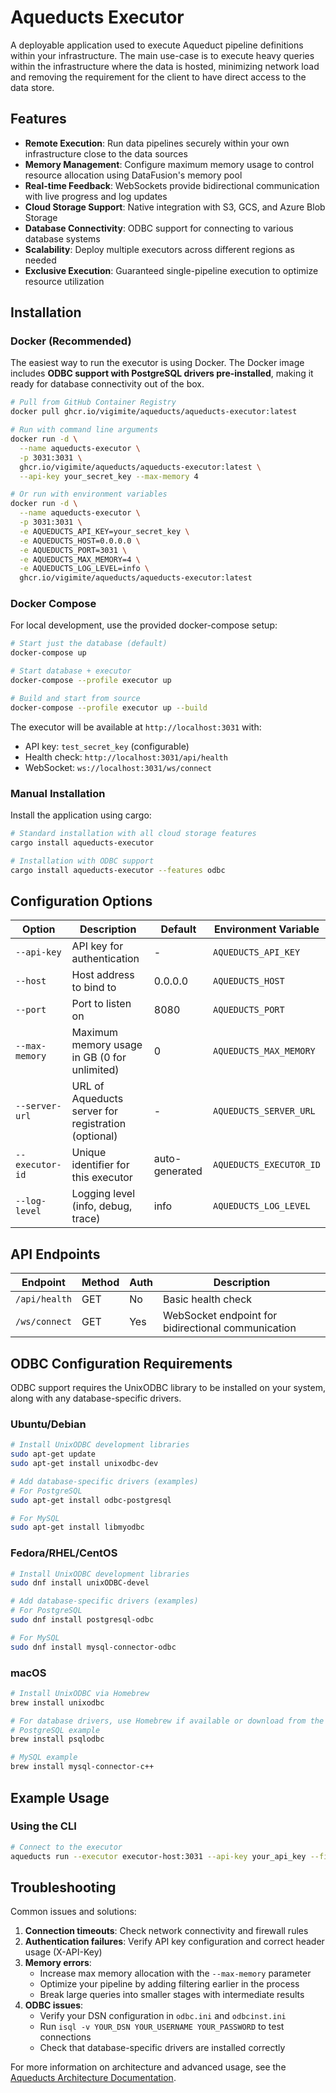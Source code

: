# Aqueducts Executor

A deployable application used to execute Aqueduct pipeline definitions within your infrastructure. The main use-case is to execute heavy queries within the infrastructure where the data is hosted, minimizing network load and removing the requirement for the client to have direct access to the data store.

## Features

- **Remote Execution**: Run data pipelines securely within your own infrastructure close to the data sources
- **Memory Management**: Configure maximum memory usage to control resource allocation using DataFusion's memory pool
- **Real-time Feedback**: WebSockets provide bidirectional communication with live progress and log updates
- **Cloud Storage Support**: Native integration with S3, GCS, and Azure Blob Storage
- **Database Connectivity**: ODBC support for connecting to various database systems
- **Scalability**: Deploy multiple executors across different regions as needed
- **Exclusive Execution**: Guaranteed single-pipeline execution to optimize resource utilization

## Installation

### Docker (Recommended)

The easiest way to run the executor is using Docker. The Docker image includes **ODBC support with PostgreSQL drivers pre-installed**, making it ready for database connectivity out of the box.

```bash
# Pull from GitHub Container Registry
docker pull ghcr.io/vigimite/aqueducts/aqueducts-executor:latest

# Run with command line arguments
docker run -d \
  --name aqueducts-executor \
  -p 3031:3031 \
  ghcr.io/vigimite/aqueducts/aqueducts-executor:latest \
  --api-key your_secret_key --max-memory 4

# Or run with environment variables
docker run -d \
  --name aqueducts-executor \
  -p 3031:3031 \
  -e AQUEDUCTS_API_KEY=your_secret_key \
  -e AQUEDUCTS_HOST=0.0.0.0 \
  -e AQUEDUCTS_PORT=3031 \
  -e AQUEDUCTS_MAX_MEMORY=4 \
  -e AQUEDUCTS_LOG_LEVEL=info \
  ghcr.io/vigimite/aqueducts/aqueducts-executor:latest
```

### Docker Compose

For local development, use the provided docker-compose setup:

```bash
# Start just the database (default)
docker-compose up

# Start database + executor
docker-compose --profile executor up

# Build and start from source
docker-compose --profile executor up --build
```

The executor will be available at `http://localhost:3031` with:
- API key: `test_secret_key` (configurable)
- Health check: `http://localhost:3031/api/health`
- WebSocket: `ws://localhost:3031/ws/connect`

### Manual Installation

Install the application using cargo:

```bash
# Standard installation with all cloud storage features
cargo install aqueducts-executor

# Installation with ODBC support
cargo install aqueducts-executor --features odbc
```

## Configuration Options

| Option          | Description                                         | Default        | Environment Variable    |
|-----------------|-----------------------------------------------------|----------------|-------------------------|
| `--api-key`     | API key for authentication                          | -              | `AQUEDUCTS_API_KEY`     |
| `--host`        | Host address to bind to                             | 0.0.0.0        | `AQUEDUCTS_HOST`        |
| `--port`        | Port to listen on                                   | 8080           | `AQUEDUCTS_PORT`        |
| `--max-memory`  | Maximum memory usage in GB (0 for unlimited)        | 0              | `AQUEDUCTS_MAX_MEMORY`  |
| `--server-url`  | URL of Aqueducts server for registration (optional) | -              | `AQUEDUCTS_SERVER_URL`  |
| `--executor-id` | Unique identifier for this executor                 | auto-generated | `AQUEDUCTS_EXECUTOR_ID` |
| `--log-level`   | Logging level (info, debug, trace)                  | info           | `AQUEDUCTS_LOG_LEVEL`   |

## API Endpoints

| Endpoint       | Method | Auth | Description                                        |
|----------------|--------|------|----------------------------------------------------|
| `/api/health`  | GET    | No   | Basic health check                                 |
| `/ws/connect`  | GET    | Yes  | WebSocket endpoint for bidirectional communication |

## ODBC Configuration Requirements

ODBC support requires the UnixODBC library to be installed on your system, along with any database-specific drivers.

### Ubuntu/Debian
```bash
# Install UnixODBC development libraries
sudo apt-get update
sudo apt-get install unixodbc-dev

# Add database-specific drivers (examples)
# For PostgreSQL
sudo apt-get install odbc-postgresql

# For MySQL
sudo apt-get install libmyodbc
```

### Fedora/RHEL/CentOS
```bash
# Install UnixODBC development libraries
sudo dnf install unixODBC-devel

# Add database-specific drivers (examples)
# For PostgreSQL
sudo dnf install postgresql-odbc

# For MySQL
sudo dnf install mysql-connector-odbc
```

### macOS
```bash
# Install UnixODBC via Homebrew
brew install unixodbc

# For database drivers, use Homebrew if available or download from the database vendor
# PostgreSQL example
brew install psqlodbc

# MySQL example
brew install mysql-connector-c++
```

## Example Usage

### Using the CLI

```bash
# Connect to the executor
aqueducts run --executor executor-host:3031 --api-key your_api_key --file pipeline.yml
```

## Troubleshooting

Common issues and solutions:

1. **Connection timeouts**: Check network connectivity and firewall rules
2. **Authentication failures**: Verify API key configuration and correct header usage (X-API-Key)
4. **Memory errors**: 
   - Increase max memory allocation with the `--max-memory` parameter
   - Optimize your pipeline by adding filtering earlier in the process
   - Break large queries into smaller stages with intermediate results
5. **ODBC issues**:
   - Verify your DSN configuration in `odbc.ini` and `odbcinst.ini`
   - Run `isql -v YOUR_DSN YOUR_USERNAME YOUR_PASSWORD` to test connections
   - Check that database-specific drivers are installed correctly

For more information on architecture and advanced usage, see the [Aqueducts Architecture Documentation](https://github.com/vigimite/aqueducts/blob/main/ARCHITECTURE.md).
